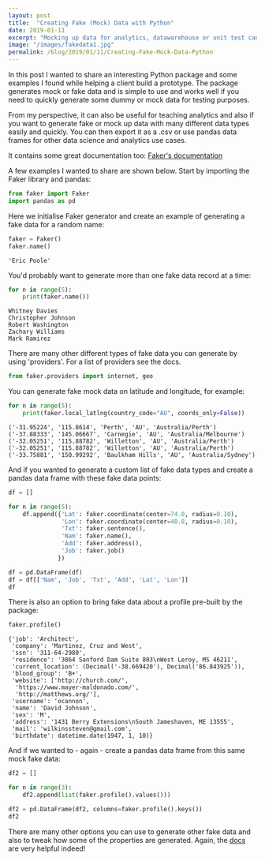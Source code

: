 ```yaml
---
layout: post
title:  "Creating Fake (Mock) Data with Python"
date: 2019-01-11
excerpt: "Mocking up data for analytics, datawarehouse or unit test can be challenging. This Python package is a fast and easy way to generate fake (mock) data."
image: "/images/fakedata1.jpg"
permalink: /blog/2019/01/11/Creating-Fake-Mock-Data-Python
---
```



In this post I wanted to share an interesting Python package and some examples I found while helping a client build a prototype. The package generates mock or fake data and is simple to use and works well if you need to quickly generate some dummy or mock data for testing purposes.

From my perspective, it can also be useful for teaching analytics and also if you want to generate fake or mock up data with many different data types easily and quickly. You can then export it as a .csv or use pandas data frames for other data science and analytics use cases. 

It contains some great documentation too: [Faker's documentation](https://faker.readthedocs.io/en/stable/index.html)




A few examples I wanted to share are shown below. Start by importing the Faker library and pandas:

```python
from faker import Faker
import pandas as pd
```


Here we initialise Faker generator and create an example of generating a fake data for a random name:

```python
faker = Faker()
faker.name()
```




    'Eric Poole'


You'd probably want to generate more than one fake data record at a time:

```python
for n in range(5):
    print(faker.name())
```

    Whitney Davies
    Christopher Johnson
    Robert Washington
    Zachary Williams
    Mark Ramirez



There are many other different types of fake data you can generate by using 'providers'. For a list of providers see the docs.
```python
from faker.providers import internet, geo
```



You can generate fake mock data on latitude and longitude, for example:

```python
for n in range(5):
    print(faker.local_latlng(country_code="AU", coords_only=False))
```

    ('-31.95224', '115.8614', 'Perth', 'AU', 'Australia/Perth')
    ('-37.88333', '145.06667', 'Carnegie', 'AU', 'Australia/Melbourne')
    ('-32.05251', '115.88782', 'Willetton', 'AU', 'Australia/Perth')
    ('-32.05251', '115.88782', 'Willetton', 'AU', 'Australia/Perth')
    ('-33.75881', '150.99292', 'Baulkham Hills', 'AU', 'Australia/Sydney')




And if you wanted to generate a custom list of fake data types and create a pandas data frame with these fake data points:

```python
df = []

for n in range(5):
    df.append({'Lat': faker.coordinate(center=74.0, radius=0.10),
               'Lon': faker.coordinate(center=40.8, radius=0.10),
               'Txt': faker.sentence(),
               'Nam': faker.name(),
               'Add': faker.address(),
               'Job': faker.job()
              })

df = pd.DataFrame(df)
df = df[['Nam', 'Job', 'Txt', 'Add', 'Lat', 'Lon']]
df
```




There is also an option to bring fake data about a profile pre-built by the package:

```python
faker.profile()
```




    {'job': 'Architect',
     'company': 'Martinez, Cruz and West',
     'ssn': '311-64-2980',
     'residence': '3864 Sanford Dam Suite 803\nWest Leroy, MS 46211',
     'current_location': (Decimal('-38.669420'), Decimal('86.843925')),
     'blood_group': 'B+',
     'website': ['http://church.com/',
      'https://www.mayer-maldonado.com/',
      'http://matthews.org/'],
     'username': 'ocannon',
     'name': 'David Johnson',
     'sex': 'M',
     'address': '1431 Berry Extensions\nSouth Jameshaven, ME 13555',
     'mail': 'wilkinssteven@gmail.com',
     'birthdate': datetime.date(1947, 1, 10)}


And if we wanted to - again - create a pandas data frame from this same mock fake data:



```python
df2 = []

for n in range(3):
    df2.append(list(faker.profile().values()))

df2 = pd.DataFrame(df2, columns=faker.profile().keys())
df2
```



There are many other options you can use to generate other fake data and also to tweak how some of the properties are generated. Again, the [docs](https://faker.readthedocs.io/en/stable/index.html) are very helpful indeed!
